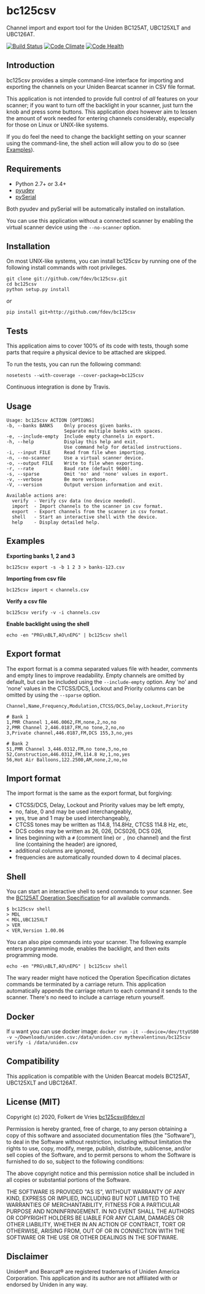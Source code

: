bc125csv
=============

Channel import and export tool for the Uniden BC125AT, UBC125XLT and UBC126AT.

[![Build Status](https://travis-ci.org/fdev/bc125csv.svg)](https://travis-ci.org/fdev/bc125csv)
[![Code Climate](https://codeclimate.com/github/fdev/bc125csv/badges/gpa.svg)](https://codeclimate.com/github/fdev/bc125csv)
[![Code Health](https://landscape.io/github/fdev/bc125csv/master/landscape.svg?style=flat)](https://landscape.io/github/fdev/bc125csv/master)


Introduction
------------
bc125csv provides a simple command-line interface for importing and 
exporting the channels on your Uniden Bearcat scanner in CSV file format.

This application is not intended to provide full control of *all* features on
your scanner; if you want to turn off the backlight in your scanner, just turn
the knob and press some buttons. This application *does* however aim to lessen
the amount of work needed for entering channels considerably, especially for 
those on Linux or UNIX-like systems.


If you do feel the need to change the backlight setting on your scanner using
the command-line, the shell action will allow you to do so (see [Examples](#examples)).


Requirements
------------

* Python 2.7+ or 3.4+
* [pyudev](https://pyudev.readthedocs.org/)
* [pySerial](http://pyserial.sourceforge.net/)

Both pyudev and pySerial will be automatically installed on installation.

You can use this application without a connected scanner by enabling the virtual
scanner device using the `--no-scanner` option.


Installation
------------

On most UNIX-like systems, you can install bc125csv by running one of the 
following install commands with root privileges.

```
git clone git://github.com/fdev/bc125csv.git
cd bc125csv
python setup.py install
```

*or*

```
pip install git+http://github.com/fdev/bc125csv
```


Tests
-----

This application aims to cover 100% of its code with tests, though some 
parts that require a physical device to be attached are skipped. 

To run the tests, you can run the following command:

```
nosetests --with-coverage --cover-package=bc125csv
```

Continuous integration is done by Travis.


Usage
-----

```
Usage: bc125csv ACTION [OPTIONS]
-b, --banks BANKS    Only process given banks.
                     Separate multiple banks with spaces.
-e, --include-empty  Include empty channels in export.
-h, --help           Display this help and exit.
                     Use command help for detailed instructions.
-i, --input FILE     Read from file when importing.
-n, --no-scanner     Use a virtual scanner device.
-o, --output FILE    Write to file when exporting.
-r, --rate           Baud rate (default 9600).
-s, --sparse         Omit 'no' and 'none' values in export.
-v, --verbose        Be more verbose.
-V, --version        Output version information and exit.

Available actions are:
  verify  - Verify csv data (no device needed).
  import  - Import channels to the scanner in csv format.
  export  - Export channels from the scanner in csv format.
  shell   - Start an interactive shell with the device.
  help    - Display detailed help.
```


Examples
--------

**Exporting banks 1, 2 and 3**
```
bc125csv export -s -b 1 2 3 > banks-123.csv
```

**Importing from csv file**
```
bc125csv import < channels.csv
```

**Verify a csv file**
```
bc125csv verify -v -i channels.csv
```

**Enable backlight using the shell**
```
echo -en "PRG\nBLT,AO\nEPG" | bc125csv shell
```


Export format
-------------

The export format is a comma separated values file with header,
comments and empty lines to improve readability. Empty channels
are omitted by default, but can be included using the `--include-empty` 
option. Any 'no' and 'none' values in the CTCSS/DCS, Lockout and 
Priority columns can be omitted by using the `--sparse` option.


```
Channel,Name,Frequency,Modulation,CTCSS/DCS,Delay,Lockout,Priority

# Bank 1
1,PMR Channel 1,446.0062,FM,none,2,no,no
2,PMR Channel 2,446.0187,FM,no tone,2,no,no
3,Private channel,446.0187,FM,DCS 155,3,no,yes

# Bank 2
51,PMR Channel 3,446.0312,FM,no tone,3,no,no
52,Construction,446.0312,FM,114.8 Hz,1,no,yes
56,Hot Air Balloons,122.2500,AM,none,2,no,no
```


Import format
-------------

The import format is the same as the export format, but forgiving:

 * CTCSS/DCS, Delay, Lockout and Priority values may be left empty,
 * no, false, 0 and <empty> may be used interchangeably,
 * yes, true and 1 may be used interchangeably,
 * CTCSS tones may be written as 114.8, 114.8Hz, CTCSS 114.8 Hz, etc,
 * DCS codes may be written as 26, 026, DCS026, DCS 026,
 * lines beginning with a `#` (comment line) or `,` (no channel) and 
   the first line (containing the header) are ignored,
 * additional columns are ignored,
 * frequencies are automatically rounded down to 4 decimal places.


Shell
-----
You can start an interactive shell to send commands to your scanner.
See the [BC125AT Operation Specification][proto] for all available commands.

```
$ bc125csv shell
> MDL
< MDL,UBC125XLT
> VER
< VER,Version 1.00.06
```

You can also pipe commands into your scanner. The following example enters
programming mode, enables the backlight, and then exits programming mode.

```
echo -en "PRG\nBLT,AO\nEPG" | bc125csv shell
```

The wary reader might have noticed the Operation Specification dictates commands
be terminated by a carriage return. This application automatically appends the
carriage return to each command it sends to the scanner. There's no need to
include a carriage return yourself.


Docker
-------------

If u want you can use docker image:
`docker run -it --device=/dev/ttyUSB0 -v ~/Downloads/uniden.csv:/data/uniden.csv mythevalentinus/bc125csv verify -i /data/uniden.csv`


Compatibility
-------------

This application is compatible with the Uniden Bearcat models BC125AT, UBC125XLT
and UBC126AT.


License (MIT)
-------------

Copyright (c) 2020, Folkert de Vries <bc125csv@fdev.nl>

Permission is hereby granted, free of charge, to any person obtaining a copy
of this software and associated documentation files (the "Software"), to deal
in the Software without restriction, including without limitation the rights
to use, copy, modify, merge, publish, distribute, sublicense, and/or sell
copies of the Software, and to permit persons to whom the Software is
furnished to do so, subject to the following conditions:

The above copyright notice and this permission notice shall be included in all
copies or substantial portions of the Software.

THE SOFTWARE IS PROVIDED "AS IS", WITHOUT WARRANTY OF ANY KIND, EXPRESS OR
IMPLIED, INCLUDING BUT NOT LIMITED TO THE WARRANTIES OF MERCHANTABILITY,
FITNESS FOR A PARTICULAR PURPOSE AND NONINFRINGEMENT. IN NO EVENT SHALL THE
AUTHORS OR COPYRIGHT HOLDERS BE LIABLE FOR ANY CLAIM, DAMAGES OR OTHER
LIABILITY, WHETHER IN AN ACTION OF CONTRACT, TORT OR OTHERWISE, ARISING FROM,
OUT OF OR IN CONNECTION WITH THE SOFTWARE OR THE USE OR OTHER DEALINGS IN THE
SOFTWARE.


Disclaimer
----------

Uniden® and Bearcat® are registered trademarks of Uniden America Corporation. 
This application and its author are not affiliated with or endorsed by Uniden
in any way.


[proto]: http://info.uniden.com/twiki/pub/UnidenMan4/BC125AT/BC125AT_Protocol.pdf
